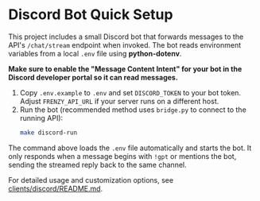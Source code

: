 # Discord Bot Quick Setup

This project includes a small Discord bot that forwards messages to the
API's `/chat/stream` endpoint when invoked. The bot reads environment variables
from a local `.env` file using **python-dotenv**.

**Make sure to enable the "Message Content Intent" for your bot in the Discord
developer portal so it can read messages.**

1. Copy `.env.example` to `.env` and set `DISCORD_TOKEN` to your bot token.
   Adjust `FRENZY_API_URL` if your server runs on a different host.
2. Run the bot (recommended method uses `bridge.py` to connect to the running API):
   ```bash
   make discord-run
   ```

The command above loads the `.env` file automatically and starts the bot. It
only responds when a message begins with `!gpt` or mentions the bot, sending the
streamed reply back to the same channel.

For detailed usage and customization options, see
[clients/discord/README.md](../clients/discord/README.md).
